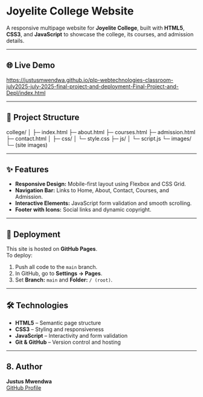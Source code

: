 # Joyelite College Website

A responsive multipage website for **Joyelite College**, built with **HTML5**, **CSS3**, and **JavaScript** to showcase the college, its courses, and admission details.

---

## 🌐 Live Demo
https://justusmwendwa.github.io/plp-webtechnologies-classroom-july2025-july-2025-final-project-and-deployment-Final-Project-and-Depl/index.html

---

## 📁 Project Structure
college/
│
├─ index.html
├─ about.html
├─ courses.html
├─ admission.html
├─ contact.html
│
├─ css/
│   └─ style.css
├─ js/
│   └─ script.js
└─ images/
    └─ (site images)
    
---

## ✨ Features
- **Responsive Design:** Mobile-first layout using Flexbox and CSS Grid.
- **Navigation Bar:** Links to Home, About, Contact, Courses, and Admission.
- **Interactive Elements:** JavaScript form validation and smooth scrolling.
- **Footer with Icons:** Social links and dynamic copyright.

---

## 🚀 Deployment
This site is hosted on **GitHub Pages**.  
To deploy:
1. Push all code to the `main` branch.
2. In GitHub, go to **Settings → Pages**.
3. Set **Branch:** `main` and **Folder:** `/ (root)`.

---

## 🛠️ Technologies
- **HTML5** – Semantic page structure
- **CSS3** – Styling and responsiveness
- **JavaScript** – Interactivity and form validation
- **Git & GitHub** – Version control and hosting

---

## 8. Author
**Justus Mwendwa**  
[GitHub Profile](https://github.com/JustusMwendwa)

